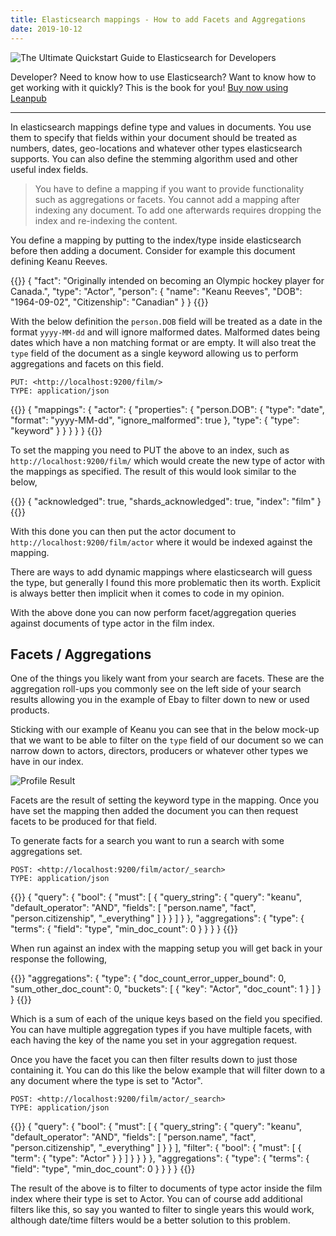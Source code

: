 ```yaml
---
title: Elasticsearch mappings - How to add Facets and Aggregations
date: 2019-10-12
---
```


![The Ultimate Quickstart Guide to Elasticsearch for Developers](/static/elastic/hero.jpg#center)

Developer? Need to know how to use Elasticsearch? Want to know how to get working with it quickly? This is the book for you! [Buy now using Leanpub](https://leanpub.com/elasticsearch-guide/)

***

In elasticsearch mappings define type and values in documents. You use them to specify that fields within your document should be treated as numbers, dates, geo-locations and whatever other types elasticsearch supports. You can also define the stemming algorithm used and other useful index fields.

 > You have to define a mapping if you want to provide functionality such as aggregations or facets. You cannot add a mapping after indexing any document. To add one afterwards requires dropping the index and re-indexing the content.

You define a mapping by putting to the index/type inside elasticsearch before then adding a document. Consider for example this document defining Keanu Reeves.

{{<highlight json>}}
{
  "fact": "Originally intended on becoming an Olympic hockey player for Canada.",
  "type": "Actor",
  "person": {
    "name": "Keanu Reeves",
    "DOB": "1964-09-02",
    "Citizenship": "Canadian"
  }
}
{{</highlight>}}

With the below definition the `person.DOB` field will be treated as a date in the format `yyyy-MM-dd` and will ignore malformed dates. Malformed dates being dates which have a non matching format or are empty. It will also treat the `type` field of the document as a single keyword allowing us to perform aggregations and facets on this field.

```
PUT: <http://localhost:9200/film/>
TYPE: application/json

```

{{<highlight json>}}
{
  "mappings": {
    "actor": {
      "properties": {
        "person.DOB": {
          "type": "date",
          "format": "yyyy-MM-dd",
          "ignore_malformed": true
        },
        "type": {
          "type": "keyword"
        }
      }
    }
  }
}
{{</highlight>}}

To set the mapping you need to PUT the above to an index, such as `http://localhost:9200/film/` which would create the new type of actor with the mappings as specified. The result of this would look similar to the below,

{{<highlight json>}}
{
  "acknowledged": true,
  "shards_acknowledged": true,
  "index": "film"
}
{{</highlight>}}

With this done you can then put the actor document to `http://localhost:9200/film/actor` where it would be indexed against the mapping.

There are ways to add dynamic mappings where elasticsearch will guess the type, but generally I found this more problematic then its worth. Explicit is always better then implicit when it comes to code in my opinion.

With the above done you can now perform facet/aggregation queries against documents of type actor in the film index.

## Facets / Aggregations

One of the things you likely want from your search are facets. These are the aggregation roll-ups you commonly see on the left side of your search results allowing you in the example of Ebay to filter down to new or used products.

Sticking with our example of Keanu you can see that in the below mock-up that we want to be able to filter on the `type` field of our document so we can narrow down to actors, directors, producers or whatever other types we have in our index.

![Profile Result](/static/start-with-elastic-search-2018/search_facets.png)

Facets are the result of setting the keyword type in the mapping. Once you have set the mapping then added the document you can then request facets to be produced for that field.

To generate facts for a search you want to run a search with some aggregations set.

```
POST: <http://localhost:9200/film/actor/_search>
TYPE: application/json

```

{{<highlight json>}}
{
  "query": {
    "bool": {
      "must": [
        {
          "query_string": {
            "query": "keanu",
            "default_operator": "AND",
            "fields": [
              "person.name",
              "fact",
              "person.citizenship",
              "_everything"
            ]
          }
        }
      ]
    }
  },
  "aggregations": {
    "type": {
      "terms": {
        "field": "type",
        "min_doc_count": 0
      }
    }
  }
}
{{</highlight>}}

When run against an index with the mapping setup you will get back in your response the following,

{{<highlight json>}}
  "aggregations": {
        "type": {
            "doc_count_error_upper_bound": 0,
            "sum_other_doc_count": 0,
            "buckets": [
                {
                    "key": "Actor",
                    "doc_count": 1
                }
            ]
        }
    }
{{</highlight>}}

Which is a sum of each of the unique keys based on the field you specified. You can have multiple aggregation types if you have multiple facets, with each having the key of the name you set in your aggregation request.

Once you have the facet you can then filter results down to just those containing it. You can do this like the below example that will filter down to a any document where the type is set to "Actor".

```
POST: <http://localhost:9200/film/actor/_search>
TYPE: application/json

```

{{<highlight json>}}
{
  "query": {
    "bool": {
      "must": [
        {
          "query_string": {
            "query": "keanu",
            "default_operator": "AND",
            "fields": [
              "person.name",
              "fact",
              "person.citizenship",
              "_everything"
            ]
          }
        }
      ],
      "filter": {
        "bool": {
          "must": [
            {
              "term": {
                "type": "Actor"
              }
            }
          ]
        }
      }
    }
  },
  "aggregations": {
    "type": {
      "terms": {
        "field": "type",
        "min_doc_count": 0
      }
    }
  }
}
{{</highlight>}}

The result of the above is to filter to documents  of type actor inside the film index where their type is set to Actor. You can of course add additional filters like this, so say you wanted to filter to single years this would work, although date/time filters would be a better solution to this problem.
